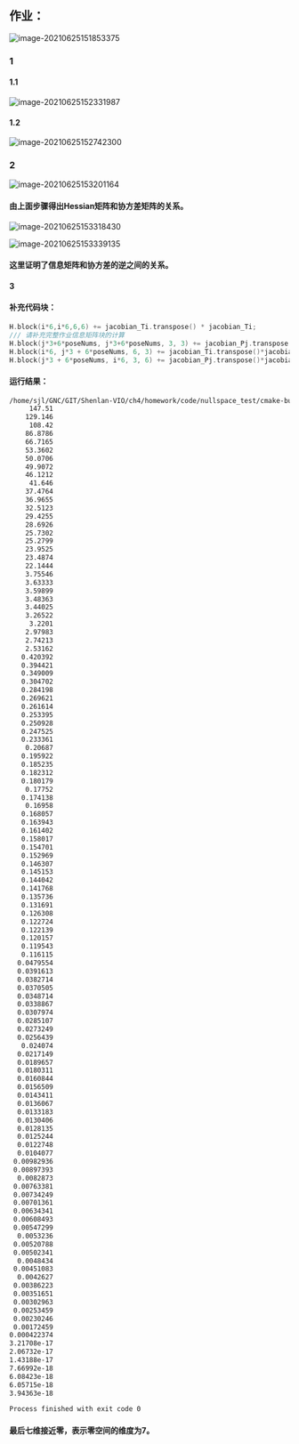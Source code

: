 ## 作业：

![image-20210625151853375](../images/image-20210625151853375.png)

### 1

#### 1.1

![image-20210625152331987](../images/image-20210625152331987.png)

#### 1.2

![image-20210625152742300](../images/image-20210625152742300.png)

### 2

![image-20210625153201164](../images/image-20210625153201164.png)

#### 由上面步骤得出Hessian矩阵和协方差矩阵的关系。

![image-20210625153318430](../images/image-20210625153318430.png)

![image-20210625153339135](../images/image-20210625153339135.png)

#### 这里证明了信息矩阵和协方差的逆之间的关系。

#### 3 

#### 补充代码块：

```c++
H.block(i*6,i*6,6,6) += jacobian_Ti.transpose() * jacobian_Ti;
/// 请补充完整作业信息矩阵块的计算
H.block(j*3+6*poseNums, j*3+6*poseNums, 3, 3) += jacobian_Pj.transpose() * jacobian_Pj;
H.block(i*6, j*3 + 6*poseNums, 6, 3) += jacobian_Ti.transpose()*jacobian_Pj;
H.block(j*3 + 6*poseNums, i*6, 3, 6) += jacobian_Pj.transpose()*jacobian_T
```

#### 运行结果：

```bash
/home/sjl/GNC/GIT/Shenlan-VIO/ch4/homework/code/nullspace_test/cmake-build-debug/NullSpaceTest
     147.51
    129.146
     108.42
    86.8786
    66.7165
    53.3602
    50.0706
    49.9072
    46.1212
     41.646
    37.4764
    36.9655
    32.5123
    29.4255
    28.6926
    25.7302
    25.2799
    23.9525
    23.4874
    22.1444
    3.75546
    3.63333
    3.59899
    3.48363
    3.44025
    3.26522
     3.2201
    2.97983
    2.74213
    2.53162
   0.420392
   0.394421
   0.349009
   0.304702
   0.284198
   0.269621
   0.261614
   0.253395
   0.250928
   0.247525
   0.233361
    0.20687
   0.195922
   0.185235
   0.182312
   0.180179
    0.17752
   0.174138
    0.16958
   0.168057
   0.163943
   0.161402
   0.158017
   0.154701
   0.152969
   0.146307
   0.145153
   0.144042
   0.141768
   0.135736
   0.131691
   0.126308
   0.122724
   0.122139
   0.120157
   0.119543
   0.116115
  0.0479554
  0.0391613
  0.0382714
  0.0370505
  0.0348714
  0.0338867
  0.0307974
  0.0285107
  0.0273249
  0.0256439
   0.024074
  0.0217149
  0.0189657
  0.0180311
  0.0160844
  0.0156509
  0.0143411
  0.0136067
  0.0133183
  0.0130406
  0.0128135
  0.0125244
  0.0122748
  0.0104077
 0.00982936
 0.00897393
  0.0082873
 0.00763381
 0.00734249
 0.00701361
 0.00634341
 0.00608493
 0.00547299
  0.0053236
 0.00520788
 0.00502341
  0.0048434
 0.00451083
  0.0042627
 0.00386223
 0.00351651
 0.00302963
 0.00253459
 0.00230246
 0.00172459
0.000422374
3.21708e-17
2.06732e-17
1.43188e-17
7.66992e-18
6.08423e-18
6.05715e-18
3.94363e-18

Process finished with exit code 0
```

#### 最后七维接近零，表示零空间的维度为7。